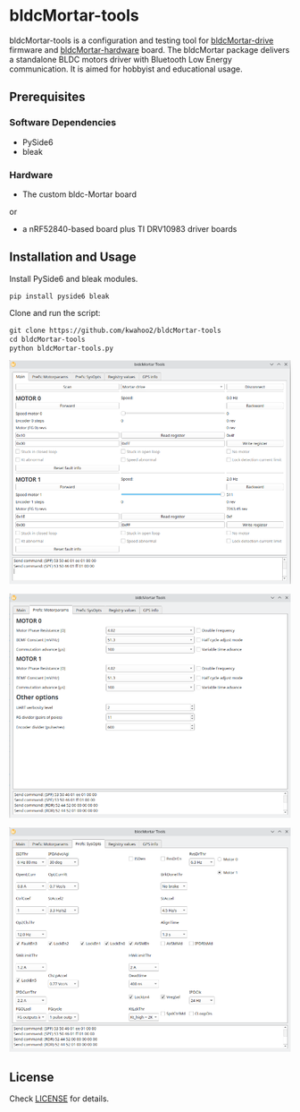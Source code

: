 # bldcMortar-tools

bldcMortar-tools is a configuration and testing tool for [bldcMortar-drive](https://github.com/kwahoo2/bldcMortar-drive) firmware and [bldcMortar-hardware](https://github.com/twizzter/bldcMortar-hardware) board. The bldcMortar package delivers a standalone BLDC motors driver with Bluetooth Low Energy communication. It is aimed for hobbyist and educational usage.

## Prerequisites

### Software Dependencies

* PySide6
* bleak

### Hardware

* The custom bldc-Mortar board

or

* a nRF52840-based board plus TI DRV10983 driver boards


## Installation and Usage

Install PySide6 and bleak modules.
```
pip install pyside6 bleak
```

Clone and run the script:

```
git clone https://github.com/kwahoo2/bldcMortar-tools
cd bldcMortar-tools
python bldcMortar-tools.py
```


![Main page][mortar-page1]

[mortar-page1]: https://raw.githubusercontent.com/kwahoo2/bldcMortar-tools/main/.github/images/mortar-page1.png "Main page of the tool"

![Motorparams page][mortar-page2]

[mortar-page2]: https://raw.githubusercontent.com/kwahoo2/bldcMortar-tools/main/.github/images/mortar-page2.png "Motorparams page of the tool"

![SysOpts page][mortar-page3]

[mortar-page3]: https://raw.githubusercontent.com/kwahoo2/bldcMortar-tools/main/.github/images/mortar-page3.png "SysOpts page of the tool"


## License

Check [LICENSE](LICENSE) for details.

